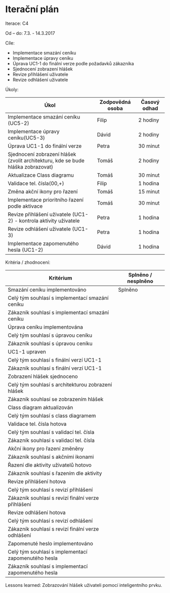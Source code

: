 <h1>Iterační plán</h1>
Iterace:  C4

Od – do:
7.3. - 14.3.2017

Cíle:
- Implementace smazání ceníku
- Implementace úpravy ceníku
- Úprava UC1-1 do finální verze podle požadavků zákazníka
- Sjednocení zobrazení hlášek
- Revize přihlášení uživatele
- Revize odhlášení uživatele

Úkoly:

|Úkol|	Zodpovědná osoba|	Časový odhad|
|---|---|---|
|Implementace smazání ceníku (UC5-2)|Filip|2 hodiny|
|Implementace úpravy ceníku(UC5-3)|Dávid|2 hodiny|
|Úprava UC1-1 do finální verze|Petra|30 minut|
|Sjednocení zobrazení hlášek (zvolit architekturu, kde se bude hláška zobrazovat)|Tomáš|2 hodiny|
|Aktualizace Class diagramu|Tomáš|30 minut|
|Validace tel. čísla(00,+)|Filip|1 hodina|
|Změna akční ikony pro řazení|Tomáš|15 minut|
|Implementace prioritního řazení podle aktivace|Tomáš|30 minut|
|Revize přihlášení uživatele (UC1-2) - kontrola aktivity uživatele|Petra|1 hodina|
|Revize odhlášení uživatele (UC1-3)|Petra|1 hodina|
|Implementace zapomenutého hesla (UC1-2)|Dávid|1 hodina|

Kritéria / zhodnocení:

|Kritérium	|Splněno / nesplněno|
|---|---|
|Smazání ceníku implementováno|Splněno|
|Celý tým souhlasí s implementací smazání ceníku||
|Zákazník souhlasí s implementací smazání ceníku||
|Úprava ceníku implementována||
|Celý tým souhlasí s úpravou ceníku||
|Zákazník souhlasí s úpravou ceníku||
|UC1-1 upraven||
|Celý tým souhlasí s finální verzí UC1-1||
|Zákazník souhlasí s finální verzí UC1-1||
|Zobrazení hlášek sjednoceno||
|Celý tým souhlasí s architekturou zobrazení hlášek||
|Zákazník souhlasí se zobrazením hlášek||
|Class diagram aktualizován||
|Celý tým souhlasí s class diagramem||
|Validace tel. čísla hotova||
|Celý tým souhlasí s validací tel. čísla||
|Zákazník souhlasí s validací tel. čísla||
|Akční ikony pro řazení změněny||
|Zákazník souhlasí s akčními ikonami||
|Řazení dle aktivity uživatelů hotovo||
|Zákazník souhlasí s řazením dle aktivity||
|Revize přihlášení hotova||
|Celý tým souhlasí s revizí přihlášení||
|Zákazník souhlasí s revizí finální verze přihlášení||
|Revize odhlášení hotova||
|Celý tým souhlasí s revizí odhlášení||
|Zákazník souhlasí s revizí finální verze odhlášení||
|Zapomenuté heslo implementováno||
|Celý tým souhlasí s implementací zapomenutého hesla||
|Zákazník souhlasí s implementací zapomenutého hesla||


Lessons learned:
Zobrazování hlášek uživateli pomocí inteligentního prvku.

